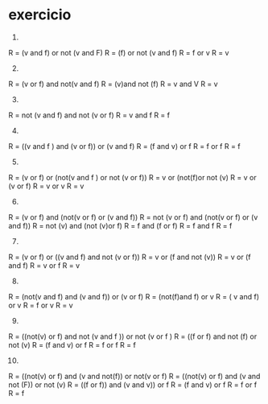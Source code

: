 # exercicio

1.
R = (v and f) or not (v and F)
R = (f) or not (v and f)
R = f or v
R = v

2.
R = (v or f) and not(v and f)
R = (v)and not (f)
R = v and V
R = v

3.
R = not (v and f) and not (v or f)
R = v and f
R = f

4.
R = ((v and f ) and (v or f)) or (v and f)
R = (f and v) or f
R = f or f 
R = f

5.
R = (v or f) or (not(v and f ) or not (v or f))
R = v or (not(f)or not (v)
R = v or (v or f)
R = v or v
R = v

6.
R = (v or f) and (not(v or f) or (v and f))
R = not (v or f) and (not(v or f) or (v and f))
R = not (v) and (not (v)or f)
R = f and (f or f)
R = f and f
R = f

7.
R = (v or f) or ((v and f) and not (v or f))
R = v or (f and not (v))
R = v or (f and f)
R = v or f
R = v

8.
R = (not(v and f) and (v and f)) or (v or f)
R = (not(f)and f) or v
R = ( v and f) or v
R = f or v 
R = v 

9.
R = ((not(v) or f) and not (v and f )) or not (v or f )
R = ((f or f) and not (f) or not (v)
R = (f and v) or f
R = f or f
R = f

10.
R = ((not(v) or f) and (v and not(f)) or not(v or f)
R = ((not(v) or f) and (v and not (F)) or not (v)
R = ((f or f)) and (v and v)) or f
R = (f and v) or f
R = f or f
R = f